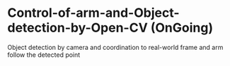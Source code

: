 # Control-of-arm-and-Object-detection-by-Open-CV (OnGoing)
Object detection by camera and coordination to real-world frame and arm follow the detected point
